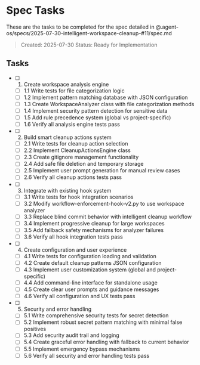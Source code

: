 # Spec Tasks

These are the tasks to be completed for the spec detailed in @.agent-os/specs/2025-07-30-intelligent-workspace-cleanup-#11/spec.md

> Created: 2025-07-30
> Status: Ready for Implementation

## Tasks

- [ ] 1. Create workspace analysis engine
  - [ ] 1.1 Write tests for file categorization logic
  - [ ] 1.2 Implement pattern matching database with JSON configuration
  - [ ] 1.3 Create WorkspaceAnalyzer class with file categorization methods
  - [ ] 1.4 Implement security pattern detection for sensitive data
  - [ ] 1.5 Add rule precedence system (global vs project-specific)
  - [ ] 1.6 Verify all analysis engine tests pass

- [ ] 2. Build smart cleanup actions system
  - [ ] 2.1 Write tests for cleanup action selection
  - [ ] 2.2 Implement CleanupActionsEngine class
  - [ ] 2.3 Create gitignore management functionality
  - [ ] 2.4 Add safe file deletion and temporary storage
  - [ ] 2.5 Implement user prompt generation for manual review cases
  - [ ] 2.6 Verify all cleanup actions tests pass

- [ ] 3. Integrate with existing hook system
  - [ ] 3.1 Write tests for hook integration scenarios
  - [ ] 3.2 Modify workflow-enforcement-hook-v2.py to use workspace analyzer
  - [ ] 3.3 Replace blind commit behavior with intelligent cleanup workflow
  - [ ] 3.4 Implement progressive cleanup for large workspaces
  - [ ] 3.5 Add fallback safety mechanisms for analyzer failures
  - [ ] 3.6 Verify all hook integration tests pass

- [ ] 4. Create configuration and user experience
  - [ ] 4.1 Write tests for configuration loading and validation
  - [ ] 4.2 Create default cleanup patterns JSON configuration
  - [ ] 4.3 Implement user customization system (global and project-specific)
  - [ ] 4.4 Add command-line interface for standalone usage
  - [ ] 4.5 Create clear user prompts and guidance messages
  - [ ] 4.6 Verify all configuration and UX tests pass

- [ ] 5. Security and error handling
  - [ ] 5.1 Write comprehensive security tests for secret detection
  - [ ] 5.2 Implement robust secret pattern matching with minimal false positives
  - [ ] 5.3 Add security audit trail and logging
  - [ ] 5.4 Create graceful error handling with fallback to current behavior
  - [ ] 5.5 Implement emergency bypass mechanisms
  - [ ] 5.6 Verify all security and error handling tests pass